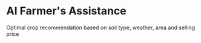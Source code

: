 # AI Farmer's Assistance
 Optimal crop recommendation based on soil type, weather, area and selling price
